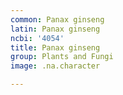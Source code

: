 ```yaml
---
common: Panax ginseng
latin: Panax ginseng
ncbi: '4054'
title: Panax ginseng
group: Plants and Fungi
image: .na.character

---
```

